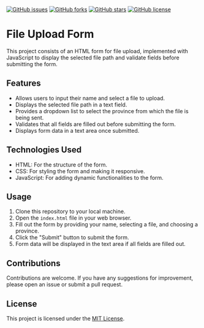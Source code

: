 [![GitHub issues](https://img.shields.io/github/issues/usuario/repo)](https://github.com/usuario/repo/issues)
[![GitHub forks](https://img.shields.io/github/forks/usuario/repo)](https://github.com/usuario/repo/network)
[![GitHub stars](https://img.shields.io/github/stars/usuario/repo)](https://github.com/usuario/repo/stargazers)
[![GitHub license](https://img.shields.io/github/license/usuario/repo)](https://github.com/usuario/repo/blob/master/LICENSE)

# File Upload Form

This project consists of an HTML form for file upload, implemented with JavaScript to display the selected file path and validate fields before submitting the form.

## Features

- Allows users to input their name and select a file to upload.
- Displays the selected file path in a text field.
- Provides a dropdown list to select the province from which the file is being sent.
- Validates that all fields are filled out before submitting the form.
- Displays form data in a text area once submitted.

## Technologies Used

- HTML: For the structure of the form.
- CSS: For styling the form and making it responsive.
- JavaScript: For adding dynamic functionalities to the form.

## Usage

1. Clone this repository to your local machine.
2. Open the `index.html` file in your web browser.
3. Fill out the form by providing your name, selecting a file, and choosing a province.
4. Click the "Submit" button to submit the form.
5. Form data will be displayed in the text area if all fields are filled out.

## Contributions

Contributions are welcome. If you have any suggestions for improvement, please open an issue or submit a pull request.

## License

This project is licensed under the [MIT License](LICENSE).
